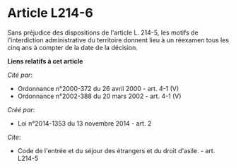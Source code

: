 # Article L214-6

Sans préjudice des dispositions de l'article L. 214-5, les motifs de l'interdiction administrative du territoire donnent lieu
à un réexamen tous les cinq ans à compter de la date de la décision.

**Liens relatifs à cet article**

_Cité par_:

  - Ordonnance n°2000-372 du 26 avril 2000 - art. 4-1 (V)
  - Ordonnance n°2002-388 du 20 mars 2002 - art. 4-1 (V)

_Créé par_:

  - Loi n°2014-1353 du 13 novembre 2014 - art. 2

_Cite_:

  - Code de l'entrée et du séjour des étrangers et du droit d'asile. - art. L214-5

